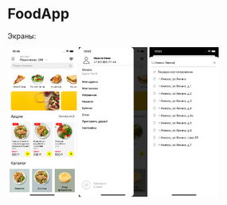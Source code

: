 # FoodApp

Экраны:


<img src="screenshots/1.png" height = 300/>  <img src="screenshots/2.png" height = 300/>  <img src="screenshots/3.png" height = 300/>
